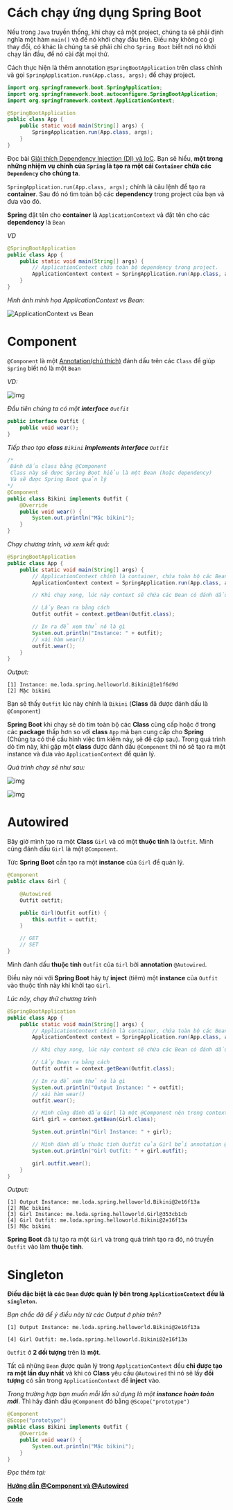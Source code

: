 # **Cách chạy ứng dụng Spring Boot**

Nếu trong `Java` truyền thống, khi chạy cả một project, chúng ta sẽ phải định nghĩa một hàm `main()` và để nó khởi chạy đầu tiên. Điều này không có gì thay đổi, có khác là chúng ta sẽ phải chỉ cho `Spring Boot` biết nơi nó khởi chạy lần đầu, để nó cài đặt mọi thứ.

Cách thực hiện là thêm annotation `@SpringBootApplication` trên class chính và gọi `SpringApplication.run(App.class, args);` để chạy project.

```java
import org.springframework.boot.SpringApplication;
import org.springframework.boot.autoconfigure.SpringBootApplication;
import org.springframework.context.ApplicationContext;

@SpringBootApplication
public class App {
    public static void main(String[] args) {
        SpringApplication.run(App.class, args);
    }
}
```

Đọc bài [Giải thích Dependency Injection (DI) và IoC](Lesson1_DI_IOC.md). Bạn sẽ hiểu, **một trong những nhiệm vụ chính của `Spring` là tạo ra một cái `Container` chứa các `Dependency` cho chúng ta**.

`SpringApplication.run(App.class, args);` chính là câu lệnh để tạo ra **container**. Sau đó nó tìm toàn bộ các **dependency** trong project của bạn và đưa vào đó.

**Spring** đặt tên cho **container** là `ApplicationContext` và đặt tên cho các **dependency** là `Bean`

_VD_

```java
@SpringBootApplication
public class App {
    public static void main(String[] args) {
        // ApplicationContext chứa toàn bộ dependency trong project.
        ApplicationContext context = SpringApplication.run(App.class, args);
    }
}
```

_Hình ảnh minh họa ApplicationContext vs Bean:_

![ApplicationContext vs Bean](https://huongdanjava.com/wp-content/uploads/2016/03/beanfactory-va-applicationcontext-trong-sping.jpg)

# **Component**

`@Component` là một [Annotation(chú thích)](https://loda.me/articles/huong-dan-tu-tao-mot-annotations) đánh dấu trên các `Class` để giúp `Spring` biết nó là một `Bean`

_VD:_

![img](https://super-static-assets.s3.amazonaws.com/8a72ee8e-d4aa-4a06-985f-e92802c5bc44/images/12f5a5b9-a6ec-4a5e-8bc4-965f31e01a06.jpg?w=1500&f=webp)

_Đầu tiên chúng ta có một **interface** `Outfit`_

```java
public interface Outfit {
    public void wear();
}
```

_Tiếp theo tạo **class** `Bikini` **implements interface** `Outfit`_

```java
/*
 Đánh dấu class bằng @Component
 Class này sẽ được Spring Boot hiểu là một Bean (hoặc dependency)
 Và sẽ được Spring Boot quản lý
*/
@Component
public class Bikini implements Outfit {
    @Override
    public void wear() {
        System.out.println("Mặc bikini");
    }
}
```

_Chạy chương trình, và xem kết quả:_

```java
@SpringBootApplication
public class App {
    public static void main(String[] args) {
        // ApplicationContext chính là container, chứa toàn bộ các Bean
        ApplicationContext context = SpringApplication.run(App.class, args);

        // Khi chạy xong, lúc này context sẽ chứa các Bean có đánh dấu @Component (nói nôm na là trong context chứa Bikini)

        // Lấy Bean ra bằng cách
        Outfit outfit = context.getBean(Outfit.class);

        // In ra để xem thử nó là gì
        System.out.println("Instance: " + outfit);
        // xài hàm wear()
        outfit.wear();
    }
}
```

_Output:_

```
[1] Instance: me.loda.spring.helloworld.Bikini@1e1f6d9d
[2] Mặc bikini
```

Bạn sẽ thấy `Outfit` lúc này chính là `Bikini` (**Class** đã được đánh dấu là `@Component`)

**Spring Boot** khi chạy sẽ dò tìm toàn bộ các **Class** cùng cấp hoặc ở trong các **package** thấp hơn so với **class** `App` mà bạn cung cấp cho **Spring** (Chúng ta có thể cấu hình việc tìm kiếm này, sẽ đề cập sau). Trong quá trình dò tìm này, khi gặp một **class** được đánh dấu `@Component` thì nó sẽ tạo ra một instance và đưa vào `ApplicationContext` để quản lý.

_Quá trình chạy sẽ như sau:_

![img](https://super-static-assets.s3.amazonaws.com/8a72ee8e-d4aa-4a06-985f-e92802c5bc44/images/89b14c90-d70c-42ce-8d47-d1cef0fa9a65.png?w=1500&f=webp)

![img](https://super-static-assets.s3.amazonaws.com/8a72ee8e-d4aa-4a06-985f-e92802c5bc44/images/4913d674-9ea0-49e4-8f47-737f76822fa8.png?w=1500&f=webp)

# **Autowired**

Bây giờ mình tạo ra một **Class** `Girl` và có một **thuộc tính** là `Outfit`. Mình cũng đánh dấu `Girl` là một `@Component`.

Tức **Spring Boot** cần tạo ra một **instance** của `Girl` để quản lý.

```java
@Component
public class Girl {

    @Autowired
    Outfit outfit;

    public Girl(Outfit outfit) {
        this.outfit = outfit;
    }

    // GET
    // SET
}
```

Mình đánh dấu **thuộc tính** `Outfit` của `Girl` bởi **annotation** `@Autowired`.

Điều này nói với **Spring Boot** hãy tự **inject** (tiêm) một **instance** của `Outfit` vào thuộc tính này khi khởi tạo `Girl`.

_Lúc này, chạy thử chương trình_

```java
@SpringBootApplication
public class App {
    public static void main(String[] args) {
        // ApplicationContext chính là container, chứa toàn bộ các Bean
        ApplicationContext context = SpringApplication.run(App.class, args);

        // Khi chạy xong, lúc này context sẽ chứa các Bean có đánh dấu @Component (nói nôm na là trong context chứa Bikini)

        // Lấy Bean ra bằng cách
        Outfit outfit = context.getBean(Outfit.class);

        // In ra để xem thử nó là gì
        System.out.println("Output Instance: " + outfit);
        // xài hàm wear()
        outfit.wear();

        // Mình cũng đánh dấu Girl là một @Component nên trong context cũng chứa Girl
        Girl girl = context.getBean(Girl.class);

        System.out.println("Girl Instance: " + girl);

        // Mình đánh dấu thuộc tính Outfit của Girl bởi annotation @Autowired (Điều này nói với Spring Boot hãy tự inject (tiêm) một instance của Outfit vào thuộc tính này khi khởi tạo Girl)
        System.out.println("Girl Outfit: " + girl.outfit);

        girl.outfit.wear();
    }
}
```

_Output:_

```
[1] Output Instance: me.loda.spring.helloworld.Bikini@2e16f13a
[2] Mặc bikini
[3] Girl Instance: me.loda.spring.helloworld.Girl@353cb1cb
[4] Girl Outfit: me.loda.spring.helloworld.Bikini@2e16f13a
[5] Mặc bikini
```

**Spring Boot** đã tự tạo ra một `Girl` và trong quá trình tạo ra đó, nó truyền `Outfit` vào làm **thuộc tính**.

# **Singleton**

**Điều đặc biệt là các `Bean` được quản lý bên trong `ApplicationContext` đều là `singleton`.**

_Bạn chắc đã để ý điều này từ các Output ở phía trên?_

```
[1] Output Instance: me.loda.spring.helloworld.Bikini@2e16f13a

[4] Girl Outfit: me.loda.spring.helloworld.Bikini@2e16f13a
```

`Outfit` ở **2 đối tượng** trên là **một**.

Tất cả những `Bean` được quản lý trong `ApplicationContext` đều **chỉ được tạo ra một lần duy nhất** và khi có **Class** yêu cầu `@Autowired` thì nó sẽ lấy **đối tượng** có sẵn trong `ApplicationContext` để **inject** vào.

_Trong trường hợp bạn muốn mỗi lần sử dụng là một **instance hoàn toàn mới**_. Thì hãy đánh dấu `@Component` đó bằng `@Scope("prototype")`

```java
@Component
@Scope("prototype")
public class Bikini implements Outfit {
    @Override
    public void wear() {
        System.out.println("Mặc bikini");
    }
}
```

_Đọc thêm tại:_

**[Hướng dẫn @Component và @Autowired](https://loda.me/articles/sb1-huong-dn-component-va-autowired)**

**[Code](https://github.com/minhan1410/spring-boot-learning/tree/master/spring-boot-1-helloworld-%40Component-%40Autowired)**
